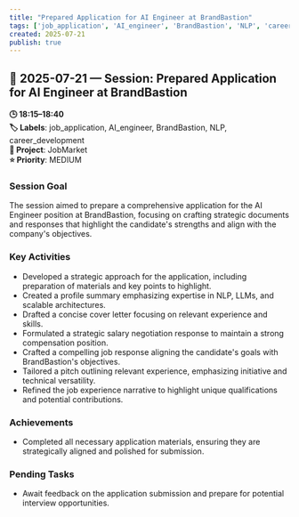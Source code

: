 ```yaml
---
title: "Prepared Application for AI Engineer at BrandBastion"
tags: ['job_application', 'AI_engineer', 'BrandBastion', 'NLP', 'career_development']
created: 2025-07-21
publish: true
---
```


## 📅 2025-07-21 — Session: Prepared Application for AI Engineer at BrandBastion

**🕒 18:15–18:40**  
**🏷️ Labels**: job_application, AI_engineer, BrandBastion, NLP, career_development  
**📂 Project**: JobMarket  
**⭐ Priority**: MEDIUM  


### Session Goal
The session aimed to prepare a comprehensive application for the AI Engineer position at BrandBastion, focusing on crafting strategic documents and responses that highlight the candidate's strengths and align with the company's objectives.

### Key Activities
- Developed a strategic approach for the application, including preparation of materials and key points to highlight.
- Created a profile summary emphasizing expertise in NLP, LLMs, and scalable architectures.
- Drafted a concise cover letter focusing on relevant experience and skills.
- Formulated a strategic salary negotiation response to maintain a strong compensation position.
- Crafted a compelling job response aligning the candidate's goals with BrandBastion's objectives.
- Tailored a pitch outlining relevant experience, emphasizing initiative and technical versatility.
- Refined the job experience narrative to highlight unique qualifications and potential contributions.

### Achievements
- Completed all necessary application materials, ensuring they are strategically aligned and polished for submission.

### Pending Tasks
- Await feedback on the application submission and prepare for potential interview opportunities.
